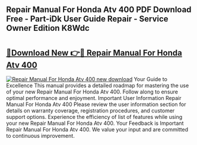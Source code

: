 ## Repair Manual For Honda Atv 400 PDF Download Free - Part-iDk User Guide Repair - Service Owner Edition K8Wdc

# <h2><a href="http://bc6691.oget.top/?id=Repair+Manual+For+Honda+Atv+400">🔗Download New 👉🔴 Repair Manual For Honda Atv 400</a></h2>

[![Repair Manual For Honda Atv 400 new download](https://i.imgur.com/5g1atiW.png)](http://bc6691.oget.top/?id=Repair+Manual+For+Honda+Atv+400)
Your Guide to Excellence This manual provides a detailed roadmap for mastering the use of your new Repair Manual For Honda Atv 400. Follow along to ensure optimal performance and enjoyment. Important User Information Repair Manual For Honda Atv 400 Please review the user information section for details on warranty coverage, registration procedures, and customer support options. Experience the efficiency of list of features while using your new Repair Manual For Honda Atv 400. Your Feedback is Important Repair Manual For Honda Atv 400. We value your input and are committed to continuous improvement.
